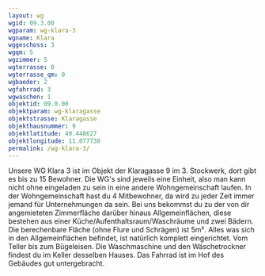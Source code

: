 ```yaml
---
layout: wg
wgid: 09.3.00
wgparam: wg-klara-3
wgname: Klara
wggeschoss: 3
wgqm: 5
wgzimmer: 5
wgterrasse: 0
wgterrasse_qm: 0
wgbaeder: 2
wgfahrrad: 3
wgwaschen: 1
objektid: 09.0.00
objektparam: wg-klaragasse
objektstrasse: Klaragasse
objekthausnummer: 9
objektlatitude: 49.448627
objektlongitude: 11.077738
permalink: /wg-klara-3/  
---
```

Unsere WG Klara 3 ist im Objekt der Klaragasse 9 im 3. Stockwerk, dort gibt es bis zu 15 Bewohner. Die WG's sind jeweils eine Einheit, also man kann nicht ohne eingeladen zu sein in eine andere Wohngemeinschaft laufen. In der Wohngemeinschaft hast du 4 Mitbewohner, da wird zu jeder Zeit immer jemand für Unternehmungen da sein. Bei uns bekommst du zu der von dir angemieteten Zimmerfläche darüber hinaus Allgemeinflächen, diese bestehen aus einer Küche/Aufenthaltsraum/Waschräume und zwei Bädern. Die berechenbare Fläche (ohne Flure und Schrägen) ist 5m². Alles was sich in den Allgemeinflächen befindet, ist natürlich komplett eingerichtet. Vom Teller bis zum Bügeleisen. Die Waschmaschine und den Wäschetrockner findest du im Keller desselben Hauses. Das Fahrrad ist im Hof des Gebäudes gut untergebracht.